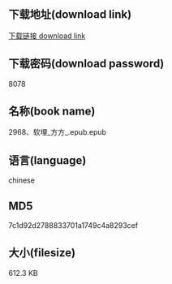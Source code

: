 ## 下载地址(download link)
[下载链接 download link](https://voluble-croquembouche-d321dc.netlify.app/?s=2968%E3%80%81%E8%BD%AF%E5%9F%8B_%E6%96%B9%E6%96%B9_.epub)

## 下载密码(download password)
8078

## 名称(book name)
2968、软埋_方方_.epub.epub

## 语言(language)
chinese

## MD5
7c1d92d2788833701a1749c4a8293cef

## 大小(filesize)
612.3 KB
